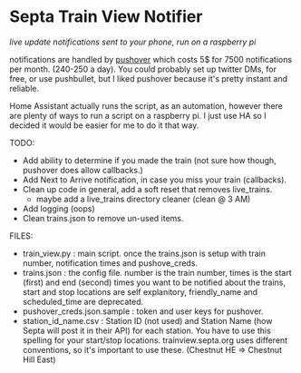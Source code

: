 Septa Train View Notifier
=
*live update notifications sent to your phone, run on a raspberry pi*

notifications are handled by [pushover](https://pushover.net/) which costs 5$ for 7500 notifications per month. (240-250 a day). You could probably set up twitter DMs, for free, or use pushbullet, but I liked pushover because it's pretty instant and reliable.

Home Assistant actually runs the script, as an automation, however there are plenty of ways to run a script on a raspberry pi. I just use HA so I decided it would be easier for me to do it that way.

TODO:
- Add ability to determine if you made the train (not sure how though, pushover does allow callbacks.)
- Add Next to Arrive notification, in case you miss your train (callbacks).
- Clean up code in general, add a soft reset that removes live_trains.
	- maybe add a live_trains directory cleaner (clean @ 3 AM)
- Add logging (oops)
- Clean trains.json to remove un-used items.

FILES:
- train\_view.py 				: main script. once the trains.json is setup with train number, notification times and pushove\_creds.
- trains.json 					: the config file. number is the train number, times is the start (first) and end (second) times you want to be notified about the trains, start and stop locations are self explanitory, friendly\_name and scheduled\_time are deprecated.
- pushover_creds.json.sample 	: token and user keys for pushover.
- station\_id\_name.csv 			: Station ID (not used) and Station Name (how Septa will post it in their API) for each station. You have to use this spelling for your start/stop locations. trainview.septa.org uses different conventions, so it's important to use these. (Chestnut HE => Chestnut Hill East)